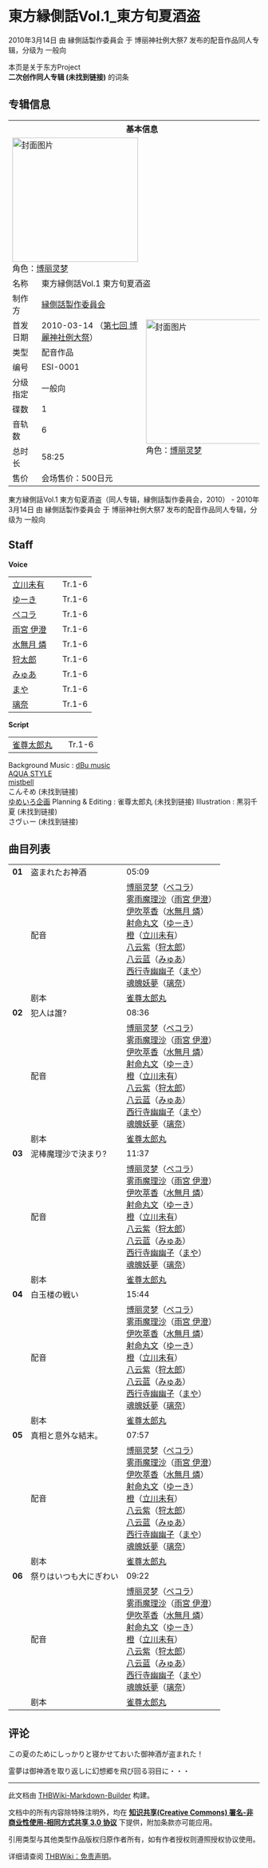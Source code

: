 # 東方縁側話Vol.1_東方旬夏酒盗

<!-- source html: G:\repos\THBWiki-Markdown-Builder\THBWikiMarkdown\Temp\main\9\91\ns0%3A%E6%9D%B1%E6%96%B9%E7%B8%81%E5%81%B4%E8%A9%B1Vol%2E1_%E6%9D%B1%E6%96%B9%E6%97%AC%E5%A4%8F%E9%85%92%E7%9B%97.html -->

2010年3月14日 由 縁側話製作委員会 于 博丽神社例大祭7 发布的配音作品同人专辑，分级为 一般向

本页是关于东方Project  
 **二次创作同人专辑 (未找到链接)** 的词条

## 专辑信息

<table><tbody><tr><th colspan="3">基本信息</th></tr><tr><td class="cover-artwork-mobile" colspan="2"><a href="./文件-東方縁側話Vol.1_東方旬夏酒盗封面.jpg.md" class="image" title="封面图片"><img alt="封面图片" src="https://upload.thwiki.cc/thumb/e/ef/%E6%9D%B1%E6%96%B9%E7%B8%81%E5%81%B4%E8%A9%B1Vol.1_%E6%9D%B1%E6%96%B9%E6%97%AC%E5%A4%8F%E9%85%92%E7%9B%97%E5%B0%81%E9%9D%A2.jpg/252px-%E6%9D%B1%E6%96%B9%E7%B8%81%E5%81%B4%E8%A9%B1Vol.1_%E6%9D%B1%E6%96%B9%E6%97%AC%E5%A4%8F%E9%85%92%E7%9B%97%E5%B0%81%E9%9D%A2.jpg" decoding="async" loading="lazy" width="252" height="249" srcset="https://upload.thwiki.cc/thumb/e/ef/%E6%9D%B1%E6%96%B9%E7%B8%81%E5%81%B4%E8%A9%B1Vol.1_%E6%9D%B1%E6%96%B9%E6%97%AC%E5%A4%8F%E9%85%92%E7%9B%97%E5%B0%81%E9%9D%A2.jpg/378px-%E6%9D%B1%E6%96%B9%E7%B8%81%E5%81%B4%E8%A9%B1Vol.1_%E6%9D%B1%E6%96%B9%E6%97%AC%E5%A4%8F%E9%85%92%E7%9B%97%E5%B0%81%E9%9D%A2.jpg 1.5x, https://upload.thwiki.cc/thumb/e/ef/%E6%9D%B1%E6%96%B9%E7%B8%81%E5%81%B4%E8%A9%B1Vol.1_%E6%9D%B1%E6%96%B9%E6%97%AC%E5%A4%8F%E9%85%92%E7%9B%97%E5%B0%81%E9%9D%A2.jpg/504px-%E6%9D%B1%E6%96%B9%E7%B8%81%E5%81%B4%E8%A9%B1Vol.1_%E6%9D%B1%E6%96%B9%E6%97%AC%E5%A4%8F%E9%85%92%E7%9B%97%E5%B0%81%E9%9D%A2.jpg 2x" data-file-width="2850" data-file-height="2818"></a><div class="cover-char">角色：<a href="./博丽灵梦.md" title="博丽灵梦">博丽灵梦</a></div></td>
</tr><tr><td class="label">名称</td><td colspan="2"> 東方縁側話Vol.1 東方旬夏酒盗 </td></tr><tr><td class="label">制作方</td><td><a href="./縁側話製作委員会.md" title="縁側話製作委員会">縁側話製作委員会</a></td><td class="cover-artwork" rowspan="9" style="min-width:252px;"><a href="./文件-東方縁側話Vol.1_東方旬夏酒盗封面.jpg.md" class="image" title="封面图片"><img alt="封面图片" src="https://upload.thwiki.cc/thumb/e/ef/%E6%9D%B1%E6%96%B9%E7%B8%81%E5%81%B4%E8%A9%B1Vol.1_%E6%9D%B1%E6%96%B9%E6%97%AC%E5%A4%8F%E9%85%92%E7%9B%97%E5%B0%81%E9%9D%A2.jpg/252px-%E6%9D%B1%E6%96%B9%E7%B8%81%E5%81%B4%E8%A9%B1Vol.1_%E6%9D%B1%E6%96%B9%E6%97%AC%E5%A4%8F%E9%85%92%E7%9B%97%E5%B0%81%E9%9D%A2.jpg" decoding="async" loading="lazy" width="252" height="249" srcset="https://upload.thwiki.cc/thumb/e/ef/%E6%9D%B1%E6%96%B9%E7%B8%81%E5%81%B4%E8%A9%B1Vol.1_%E6%9D%B1%E6%96%B9%E6%97%AC%E5%A4%8F%E9%85%92%E7%9B%97%E5%B0%81%E9%9D%A2.jpg/378px-%E6%9D%B1%E6%96%B9%E7%B8%81%E5%81%B4%E8%A9%B1Vol.1_%E6%9D%B1%E6%96%B9%E6%97%AC%E5%A4%8F%E9%85%92%E7%9B%97%E5%B0%81%E9%9D%A2.jpg 1.5x, https://upload.thwiki.cc/thumb/e/ef/%E6%9D%B1%E6%96%B9%E7%B8%81%E5%81%B4%E8%A9%B1Vol.1_%E6%9D%B1%E6%96%B9%E6%97%AC%E5%A4%8F%E9%85%92%E7%9B%97%E5%B0%81%E9%9D%A2.jpg/504px-%E6%9D%B1%E6%96%B9%E7%B8%81%E5%81%B4%E8%A9%B1Vol.1_%E6%9D%B1%E6%96%B9%E6%97%AC%E5%A4%8F%E9%85%92%E7%9B%97%E5%B0%81%E9%9D%A2.jpg 2x" data-file-width="2850" data-file-height="2818"></a><div class="cover-char">角色：<a href="./博丽灵梦.md" title="博丽灵梦">博丽灵梦</a></div></td>
</tr><tr><td class="label">首发日期</td><td>2010-03-14&#160;（<a href="/展会作品列表?e=%E5%8D%9A%E4%B8%BD%E7%A5%9E%E7%A4%BE%E4%BE%8B%E5%A4%A7%E7%A5%AD%237">第七回 博麗神社例大祭</a>）</td></tr><tr><td class="label">类型</td><td>配音作品</td></tr><tr><td class="label">编号</td><td>ESI-0001</td></tr><tr><td class="label">分级指定</td><td>一般向</td></tr><tr><td class="label">碟数</td><td>1</td></tr><tr><td class="label">音轨数</td><td>6</td></tr><tr><td class="label">总时长</td><td>58:25</td></tr><tr><td class="label">售价</td><td>会场售价：500日元</td></tr></tbody></table>

東方縁側話Vol.1 東方旬夏酒盗（同人专辑，縁側話製作委員会，2010） - 2010年3月14日 由 縁側話製作委員会 于 博丽神社例大祭7 发布的配音作品同人专辑，分级为 一般向

## Staff
  
 **Voice**   

<table><tbody><tr><td><a href="/index.php?title=%E7%AB%8B%E5%B7%9D%E6%9C%AA%E6%9C%89&amp;action=edit&amp;redlink=1" class="new" title="立川未有（页面不存在）">立川未有</a></td><td></td><td>Tr.1-6</td></tr><tr><td><a href="/index.php?title=%E3%82%86%E3%83%BC%E3%81%8D&amp;action=edit&amp;redlink=1" class="new" title="ゆーき（页面不存在）">ゆーき</a></td><td></td><td>Tr.1-6</td></tr><tr><td><a href="/index.php?title=%E3%83%9A%E3%82%B3%E3%83%A9&amp;action=edit&amp;redlink=1" class="new" title="ペコラ（页面不存在）">ペコラ</a></td><td></td><td>Tr.1-6</td></tr><tr><td><a href="/index.php?title=%E9%9B%A8%E5%AE%AE_%E4%BC%8A%E6%BE%84&amp;action=edit&amp;redlink=1" class="new" title="雨宮 伊澄（页面不存在）">雨宮 伊澄</a></td><td></td><td>Tr.1-6</td></tr><tr><td><a href="/index.php?title=%E6%B0%B4%E7%84%A1%E6%9C%88_%E7%87%90&amp;action=edit&amp;redlink=1" class="new" title="水無月 燐（页面不存在）">水無月 燐</a></td><td></td><td>Tr.1-6</td></tr><tr><td><a href="/index.php?title=%E7%8B%A9%E5%A4%AA%E9%83%8E&amp;action=edit&amp;redlink=1" class="new" title="狩太郎（页面不存在）">狩太郎</a></td><td></td><td>Tr.1-6</td></tr><tr><td><a href="/index.php?title=%E3%81%BF%E3%82%85%E3%81%82&amp;action=edit&amp;redlink=1" class="new" title="みゅあ（页面不存在）">みゅあ</a></td><td></td><td>Tr.1-6</td></tr><tr><td><a href="/index.php?title=%E3%81%BE%E3%82%84&amp;action=edit&amp;redlink=1" class="new" title="まや（页面不存在）">まや</a></td><td></td><td>Tr.1-6</td></tr><tr><td><a href="/index.php?title=%E7%92%83%E5%A5%88&amp;action=edit&amp;redlink=1" class="new" title="璃奈（页面不存在）">璃奈</a></td><td></td><td>Tr.1-6</td></tr></tbody></table>

  
 **Script**   

<table><tbody><tr><td><a href="/index.php?title=%E9%9B%80%E5%B0%8A%E5%A4%AA%E9%83%8E%E4%B8%B8&amp;action=edit&amp;redlink=1" class="new" title="雀尊太郎丸（页面不存在）">雀尊太郎丸</a></td><td></td><td>Tr.1-6</td></tr></tbody></table>


Background Music
: [dBu music](./dBu_music.md)  
[AQUA STYLE](./AQUA_STYLE.md)  
[mistbell](./mistbell.md)  
こんそめ (未找到链接)  
[ゆめいろ企画](./ゆめいろ企画.md)
Planning &amp; Editing
: 雀尊太郎丸 (未找到链接)
Illustration
: 黒羽千夏 (未找到链接)  
さヴぃー (未找到链接)


## 曲目列表

<table><tbody><tr><td id="1" class="infoG"><b>01</b></td><td id="盗まれたお神酒" colspan="2" class="title">盗まれたお神酒<span class="thcsearchlinks"><a rel="nofollow" class="external text" href="https://cd.thwiki.cc?dub=ペコラ，雨宮 伊澄，水無月 燐，ゆーき，立川未有，狩太郎，みゅあ，まや，璃奈&amp;script=雀尊太郎丸&amp;fromwiki=東方縁側話Vol.1_東方旬夏酒盗"><span title="搜索相似同人曲"></span></a></span></td><td class="time">05:09</td></tr><tr><td class="left"></td><td class="label">配音</td><td class="text" colspan="2"><a href="./博丽灵梦.md" title="博丽灵梦">博丽灵梦</a>（<a href="/index.php?title=%E3%83%9A%E3%82%B3%E3%83%A9&amp;action=edit&amp;redlink=1" class="new" title="ペコラ（页面不存在）">ペコラ</a>）<br><a href="./雾雨魔理沙.md" title="雾雨魔理沙">雾雨魔理沙</a>（<a href="/index.php?title=%E9%9B%A8%E5%AE%AE_%E4%BC%8A%E6%BE%84&amp;action=edit&amp;redlink=1" class="new" title="雨宮 伊澄（页面不存在）">雨宮 伊澄</a>）<br><a href="./伊吹萃香.md" title="伊吹萃香">伊吹萃香</a>（<a href="/index.php?title=%E6%B0%B4%E7%84%A1%E6%9C%88_%E7%87%90&amp;action=edit&amp;redlink=1" class="new" title="水無月 燐（页面不存在）">水無月 燐</a>）<br><a href="./射命丸文.md" title="射命丸文">射命丸文</a>（<a href="/index.php?title=%E3%82%86%E3%83%BC%E3%81%8D&amp;action=edit&amp;redlink=1" class="new" title="ゆーき（页面不存在）">ゆーき</a>）<br><a href="./橙.md" title="橙">橙</a>（<a href="/index.php?title=%E7%AB%8B%E5%B7%9D%E6%9C%AA%E6%9C%89&amp;action=edit&amp;redlink=1" class="new" title="立川未有（页面不存在）">立川未有</a>）<br><a href="./八云紫.md" title="八云紫">八云紫</a>（<a href="/index.php?title=%E7%8B%A9%E5%A4%AA%E9%83%8E&amp;action=edit&amp;redlink=1" class="new" title="狩太郎（页面不存在）">狩太郎</a>）<br><a href="./八云蓝.md" title="八云蓝">八云蓝</a>（<a href="/index.php?title=%E3%81%BF%E3%82%85%E3%81%82&amp;action=edit&amp;redlink=1" class="new" title="みゅあ（页面不存在）">みゅあ</a>）<br><a href="./西行寺幽幽子.md" title="西行寺幽幽子">西行寺幽幽子</a>（<a href="/index.php?title=%E3%81%BE%E3%82%84&amp;action=edit&amp;redlink=1" class="new" title="まや（页面不存在）">まや</a>）<br><a href="./魂魄妖梦.md" title="魂魄妖梦" unred="">魂魄妖夢</a>（<a href="/index.php?title=%E7%92%83%E5%A5%88&amp;action=edit&amp;redlink=1" class="new" title="璃奈（页面不存在）">璃奈</a>）<span class="thcsearchlinks"><a rel="nofollow" class="external text" href="https://cd.thwiki.cc?dub=ペコラ，雨宮 伊澄，水無月 燐，ゆーき，立川未有，狩太郎，みゅあ，まや，璃奈&amp;fromwiki=東方縁側話Vol.1_東方旬夏酒盗"><span></span></a></span></td></tr><tr><td class="left"></td><td class="label">剧本</td><td class="text" colspan="2"><a href="/index.php?title=%E9%9B%80%E5%B0%8A%E5%A4%AA%E9%83%8E%E4%B8%B8&amp;action=edit&amp;redlink=1" class="new" title="雀尊太郎丸（页面不存在）">雀尊太郎丸</a><span class="thcsearchlinks"><a rel="nofollow" class="external text" href="https://cd.thwiki.cc?script=雀尊太郎丸&amp;fromwiki=東方縁側話Vol.1_東方旬夏酒盗"><span></span></a></span></td></tr>
<tr><td id="2" class="infoG"><b>02</b></td><td id="犯人は誰?" colspan="2" class="title">犯人は誰?<span class="thcsearchlinks"><a rel="nofollow" class="external text" href="https://cd.thwiki.cc?dub=ペコラ，雨宮 伊澄，水無月 燐，ゆーき，立川未有，狩太郎，みゅあ，まや，璃奈&amp;script=雀尊太郎丸&amp;fromwiki=東方縁側話Vol.1_東方旬夏酒盗"><span title="搜索相似同人曲"></span></a></span></td><td class="time">08:36</td></tr><tr><td class="left"></td><td class="label">配音</td><td class="text" colspan="2"><a href="./博丽灵梦.md" title="博丽灵梦">博丽灵梦</a>（<a href="/index.php?title=%E3%83%9A%E3%82%B3%E3%83%A9&amp;action=edit&amp;redlink=1" class="new" title="ペコラ（页面不存在）">ペコラ</a>）<br><a href="./雾雨魔理沙.md" title="雾雨魔理沙">雾雨魔理沙</a>（<a href="/index.php?title=%E9%9B%A8%E5%AE%AE_%E4%BC%8A%E6%BE%84&amp;action=edit&amp;redlink=1" class="new" title="雨宮 伊澄（页面不存在）">雨宮 伊澄</a>）<br><a href="./伊吹萃香.md" title="伊吹萃香">伊吹萃香</a>（<a href="/index.php?title=%E6%B0%B4%E7%84%A1%E6%9C%88_%E7%87%90&amp;action=edit&amp;redlink=1" class="new" title="水無月 燐（页面不存在）">水無月 燐</a>）<br><a href="./射命丸文.md" title="射命丸文">射命丸文</a>（<a href="/index.php?title=%E3%82%86%E3%83%BC%E3%81%8D&amp;action=edit&amp;redlink=1" class="new" title="ゆーき（页面不存在）">ゆーき</a>）<br><a href="./橙.md" title="橙">橙</a>（<a href="/index.php?title=%E7%AB%8B%E5%B7%9D%E6%9C%AA%E6%9C%89&amp;action=edit&amp;redlink=1" class="new" title="立川未有（页面不存在）">立川未有</a>）<br><a href="./八云紫.md" title="八云紫">八云紫</a>（<a href="/index.php?title=%E7%8B%A9%E5%A4%AA%E9%83%8E&amp;action=edit&amp;redlink=1" class="new" title="狩太郎（页面不存在）">狩太郎</a>）<br><a href="./八云蓝.md" title="八云蓝">八云蓝</a>（<a href="/index.php?title=%E3%81%BF%E3%82%85%E3%81%82&amp;action=edit&amp;redlink=1" class="new" title="みゅあ（页面不存在）">みゅあ</a>）<br><a href="./西行寺幽幽子.md" title="西行寺幽幽子">西行寺幽幽子</a>（<a href="/index.php?title=%E3%81%BE%E3%82%84&amp;action=edit&amp;redlink=1" class="new" title="まや（页面不存在）">まや</a>）<br><a href="./魂魄妖梦.md" title="魂魄妖梦" unred="">魂魄妖夢</a>（<a href="/index.php?title=%E7%92%83%E5%A5%88&amp;action=edit&amp;redlink=1" class="new" title="璃奈（页面不存在）">璃奈</a>）<span class="thcsearchlinks"><a rel="nofollow" class="external text" href="https://cd.thwiki.cc?dub=ペコラ，雨宮 伊澄，水無月 燐，ゆーき，立川未有，狩太郎，みゅあ，まや，璃奈&amp;fromwiki=東方縁側話Vol.1_東方旬夏酒盗"><span></span></a></span></td></tr><tr><td class="left"></td><td class="label">剧本</td><td class="text" colspan="2"><a href="/index.php?title=%E9%9B%80%E5%B0%8A%E5%A4%AA%E9%83%8E%E4%B8%B8&amp;action=edit&amp;redlink=1" class="new" title="雀尊太郎丸（页面不存在）">雀尊太郎丸</a><span class="thcsearchlinks"><a rel="nofollow" class="external text" href="https://cd.thwiki.cc?script=雀尊太郎丸&amp;fromwiki=東方縁側話Vol.1_東方旬夏酒盗"><span></span></a></span></td></tr>
<tr><td id="3" class="infoG"><b>03</b></td><td id="泥棒魔理沙で決まり?" colspan="2" class="title">泥棒魔理沙で決まり?<span class="thcsearchlinks"><a rel="nofollow" class="external text" href="https://cd.thwiki.cc?dub=ペコラ，雨宮 伊澄，水無月 燐，ゆーき，立川未有，狩太郎，みゅあ，まや，璃奈&amp;script=雀尊太郎丸&amp;fromwiki=東方縁側話Vol.1_東方旬夏酒盗"><span title="搜索相似同人曲"></span></a></span></td><td class="time">11:37</td></tr><tr><td class="left"></td><td class="label">配音</td><td class="text" colspan="2"><a href="./博丽灵梦.md" title="博丽灵梦">博丽灵梦</a>（<a href="/index.php?title=%E3%83%9A%E3%82%B3%E3%83%A9&amp;action=edit&amp;redlink=1" class="new" title="ペコラ（页面不存在）">ペコラ</a>）<br><a href="./雾雨魔理沙.md" title="雾雨魔理沙">雾雨魔理沙</a>（<a href="/index.php?title=%E9%9B%A8%E5%AE%AE_%E4%BC%8A%E6%BE%84&amp;action=edit&amp;redlink=1" class="new" title="雨宮 伊澄（页面不存在）">雨宮 伊澄</a>）<br><a href="./伊吹萃香.md" title="伊吹萃香">伊吹萃香</a>（<a href="/index.php?title=%E6%B0%B4%E7%84%A1%E6%9C%88_%E7%87%90&amp;action=edit&amp;redlink=1" class="new" title="水無月 燐（页面不存在）">水無月 燐</a>）<br><a href="./射命丸文.md" title="射命丸文">射命丸文</a>（<a href="/index.php?title=%E3%82%86%E3%83%BC%E3%81%8D&amp;action=edit&amp;redlink=1" class="new" title="ゆーき（页面不存在）">ゆーき</a>）<br><a href="./橙.md" title="橙">橙</a>（<a href="/index.php?title=%E7%AB%8B%E5%B7%9D%E6%9C%AA%E6%9C%89&amp;action=edit&amp;redlink=1" class="new" title="立川未有（页面不存在）">立川未有</a>）<br><a href="./八云紫.md" title="八云紫">八云紫</a>（<a href="/index.php?title=%E7%8B%A9%E5%A4%AA%E9%83%8E&amp;action=edit&amp;redlink=1" class="new" title="狩太郎（页面不存在）">狩太郎</a>）<br><a href="./八云蓝.md" title="八云蓝">八云蓝</a>（<a href="/index.php?title=%E3%81%BF%E3%82%85%E3%81%82&amp;action=edit&amp;redlink=1" class="new" title="みゅあ（页面不存在）">みゅあ</a>）<br><a href="./西行寺幽幽子.md" title="西行寺幽幽子">西行寺幽幽子</a>（<a href="/index.php?title=%E3%81%BE%E3%82%84&amp;action=edit&amp;redlink=1" class="new" title="まや（页面不存在）">まや</a>）<br><a href="./魂魄妖梦.md" title="魂魄妖梦" unred="">魂魄妖夢</a>（<a href="/index.php?title=%E7%92%83%E5%A5%88&amp;action=edit&amp;redlink=1" class="new" title="璃奈（页面不存在）">璃奈</a>）<span class="thcsearchlinks"><a rel="nofollow" class="external text" href="https://cd.thwiki.cc?dub=ペコラ，雨宮 伊澄，水無月 燐，ゆーき，立川未有，狩太郎，みゅあ，まや，璃奈&amp;fromwiki=東方縁側話Vol.1_東方旬夏酒盗"><span></span></a></span></td></tr><tr><td class="left"></td><td class="label">剧本</td><td class="text" colspan="2"><a href="/index.php?title=%E9%9B%80%E5%B0%8A%E5%A4%AA%E9%83%8E%E4%B8%B8&amp;action=edit&amp;redlink=1" class="new" title="雀尊太郎丸（页面不存在）">雀尊太郎丸</a><span class="thcsearchlinks"><a rel="nofollow" class="external text" href="https://cd.thwiki.cc?script=雀尊太郎丸&amp;fromwiki=東方縁側話Vol.1_東方旬夏酒盗"><span></span></a></span></td></tr>
<tr><td id="4" class="infoG"><b>04</b></td><td id="白玉楼の戦い" colspan="2" class="title">白玉楼の戦い<span class="thcsearchlinks"><a rel="nofollow" class="external text" href="https://cd.thwiki.cc?dub=ペコラ，雨宮 伊澄，水無月 燐，ゆーき，立川未有，狩太郎，みゅあ，まや，璃奈&amp;script=雀尊太郎丸&amp;fromwiki=東方縁側話Vol.1_東方旬夏酒盗"><span title="搜索相似同人曲"></span></a></span></td><td class="time">15:44</td></tr><tr><td class="left"></td><td class="label">配音</td><td class="text" colspan="2"><a href="./博丽灵梦.md" title="博丽灵梦">博丽灵梦</a>（<a href="/index.php?title=%E3%83%9A%E3%82%B3%E3%83%A9&amp;action=edit&amp;redlink=1" class="new" title="ペコラ（页面不存在）">ペコラ</a>）<br><a href="./雾雨魔理沙.md" title="雾雨魔理沙">雾雨魔理沙</a>（<a href="/index.php?title=%E9%9B%A8%E5%AE%AE_%E4%BC%8A%E6%BE%84&amp;action=edit&amp;redlink=1" class="new" title="雨宮 伊澄（页面不存在）">雨宮 伊澄</a>）<br><a href="./伊吹萃香.md" title="伊吹萃香">伊吹萃香</a>（<a href="/index.php?title=%E6%B0%B4%E7%84%A1%E6%9C%88_%E7%87%90&amp;action=edit&amp;redlink=1" class="new" title="水無月 燐（页面不存在）">水無月 燐</a>）<br><a href="./射命丸文.md" title="射命丸文">射命丸文</a>（<a href="/index.php?title=%E3%82%86%E3%83%BC%E3%81%8D&amp;action=edit&amp;redlink=1" class="new" title="ゆーき（页面不存在）">ゆーき</a>）<br><a href="./橙.md" title="橙">橙</a>（<a href="/index.php?title=%E7%AB%8B%E5%B7%9D%E6%9C%AA%E6%9C%89&amp;action=edit&amp;redlink=1" class="new" title="立川未有（页面不存在）">立川未有</a>）<br><a href="./八云紫.md" title="八云紫">八云紫</a>（<a href="/index.php?title=%E7%8B%A9%E5%A4%AA%E9%83%8E&amp;action=edit&amp;redlink=1" class="new" title="狩太郎（页面不存在）">狩太郎</a>）<br><a href="./八云蓝.md" title="八云蓝">八云蓝</a>（<a href="/index.php?title=%E3%81%BF%E3%82%85%E3%81%82&amp;action=edit&amp;redlink=1" class="new" title="みゅあ（页面不存在）">みゅあ</a>）<br><a href="./西行寺幽幽子.md" title="西行寺幽幽子">西行寺幽幽子</a>（<a href="/index.php?title=%E3%81%BE%E3%82%84&amp;action=edit&amp;redlink=1" class="new" title="まや（页面不存在）">まや</a>）<br><a href="./魂魄妖梦.md" title="魂魄妖梦" unred="">魂魄妖夢</a>（<a href="/index.php?title=%E7%92%83%E5%A5%88&amp;action=edit&amp;redlink=1" class="new" title="璃奈（页面不存在）">璃奈</a>）<span class="thcsearchlinks"><a rel="nofollow" class="external text" href="https://cd.thwiki.cc?dub=ペコラ，雨宮 伊澄，水無月 燐，ゆーき，立川未有，狩太郎，みゅあ，まや，璃奈&amp;fromwiki=東方縁側話Vol.1_東方旬夏酒盗"><span></span></a></span></td></tr><tr><td class="left"></td><td class="label">剧本</td><td class="text" colspan="2"><a href="/index.php?title=%E9%9B%80%E5%B0%8A%E5%A4%AA%E9%83%8E%E4%B8%B8&amp;action=edit&amp;redlink=1" class="new" title="雀尊太郎丸（页面不存在）">雀尊太郎丸</a><span class="thcsearchlinks"><a rel="nofollow" class="external text" href="https://cd.thwiki.cc?script=雀尊太郎丸&amp;fromwiki=東方縁側話Vol.1_東方旬夏酒盗"><span></span></a></span></td></tr>
<tr><td id="5" class="infoG"><b>05</b></td><td id="真相と意外な結末。" colspan="2" class="title">真相と意外な結末。<span class="thcsearchlinks"><a rel="nofollow" class="external text" href="https://cd.thwiki.cc?dub=ペコラ，雨宮 伊澄，水無月 燐，ゆーき，立川未有，狩太郎，みゅあ，まや，璃奈&amp;script=雀尊太郎丸&amp;fromwiki=東方縁側話Vol.1_東方旬夏酒盗"><span title="搜索相似同人曲"></span></a></span></td><td class="time">07:57</td></tr><tr><td class="left"></td><td class="label">配音</td><td class="text" colspan="2"><a href="./博丽灵梦.md" title="博丽灵梦">博丽灵梦</a>（<a href="/index.php?title=%E3%83%9A%E3%82%B3%E3%83%A9&amp;action=edit&amp;redlink=1" class="new" title="ペコラ（页面不存在）">ペコラ</a>）<br><a href="./雾雨魔理沙.md" title="雾雨魔理沙">雾雨魔理沙</a>（<a href="/index.php?title=%E9%9B%A8%E5%AE%AE_%E4%BC%8A%E6%BE%84&amp;action=edit&amp;redlink=1" class="new" title="雨宮 伊澄（页面不存在）">雨宮 伊澄</a>）<br><a href="./伊吹萃香.md" title="伊吹萃香">伊吹萃香</a>（<a href="/index.php?title=%E6%B0%B4%E7%84%A1%E6%9C%88_%E7%87%90&amp;action=edit&amp;redlink=1" class="new" title="水無月 燐（页面不存在）">水無月 燐</a>）<br><a href="./射命丸文.md" title="射命丸文">射命丸文</a>（<a href="/index.php?title=%E3%82%86%E3%83%BC%E3%81%8D&amp;action=edit&amp;redlink=1" class="new" title="ゆーき（页面不存在）">ゆーき</a>）<br><a href="./橙.md" title="橙">橙</a>（<a href="/index.php?title=%E7%AB%8B%E5%B7%9D%E6%9C%AA%E6%9C%89&amp;action=edit&amp;redlink=1" class="new" title="立川未有（页面不存在）">立川未有</a>）<br><a href="./八云紫.md" title="八云紫">八云紫</a>（<a href="/index.php?title=%E7%8B%A9%E5%A4%AA%E9%83%8E&amp;action=edit&amp;redlink=1" class="new" title="狩太郎（页面不存在）">狩太郎</a>）<br><a href="./八云蓝.md" title="八云蓝">八云蓝</a>（<a href="/index.php?title=%E3%81%BF%E3%82%85%E3%81%82&amp;action=edit&amp;redlink=1" class="new" title="みゅあ（页面不存在）">みゅあ</a>）<br><a href="./西行寺幽幽子.md" title="西行寺幽幽子">西行寺幽幽子</a>（<a href="/index.php?title=%E3%81%BE%E3%82%84&amp;action=edit&amp;redlink=1" class="new" title="まや（页面不存在）">まや</a>）<br><a href="./魂魄妖梦.md" title="魂魄妖梦" unred="">魂魄妖夢</a>（<a href="/index.php?title=%E7%92%83%E5%A5%88&amp;action=edit&amp;redlink=1" class="new" title="璃奈（页面不存在）">璃奈</a>）<span class="thcsearchlinks"><a rel="nofollow" class="external text" href="https://cd.thwiki.cc?dub=ペコラ，雨宮 伊澄，水無月 燐，ゆーき，立川未有，狩太郎，みゅあ，まや，璃奈&amp;fromwiki=東方縁側話Vol.1_東方旬夏酒盗"><span></span></a></span></td></tr><tr><td class="left"></td><td class="label">剧本</td><td class="text" colspan="2"><a href="/index.php?title=%E9%9B%80%E5%B0%8A%E5%A4%AA%E9%83%8E%E4%B8%B8&amp;action=edit&amp;redlink=1" class="new" title="雀尊太郎丸（页面不存在）">雀尊太郎丸</a><span class="thcsearchlinks"><a rel="nofollow" class="external text" href="https://cd.thwiki.cc?script=雀尊太郎丸&amp;fromwiki=東方縁側話Vol.1_東方旬夏酒盗"><span></span></a></span></td></tr>
<tr><td id="6" class="infoG"><b>06</b></td><td id="祭りはいつも大にぎわい" colspan="2" class="title">祭りはいつも大にぎわい<span class="thcsearchlinks"><a rel="nofollow" class="external text" href="https://cd.thwiki.cc?dub=ペコラ，雨宮 伊澄，水無月 燐，ゆーき，立川未有，狩太郎，みゅあ，まや，璃奈&amp;script=雀尊太郎丸&amp;fromwiki=東方縁側話Vol.1_東方旬夏酒盗"><span title="搜索相似同人曲"></span></a></span></td><td class="time">09:22</td></tr><tr><td class="left"></td><td class="label">配音</td><td class="text" colspan="2"><a href="./博丽灵梦.md" title="博丽灵梦">博丽灵梦</a>（<a href="/index.php?title=%E3%83%9A%E3%82%B3%E3%83%A9&amp;action=edit&amp;redlink=1" class="new" title="ペコラ（页面不存在）">ペコラ</a>）<br><a href="./雾雨魔理沙.md" title="雾雨魔理沙">雾雨魔理沙</a>（<a href="/index.php?title=%E9%9B%A8%E5%AE%AE_%E4%BC%8A%E6%BE%84&amp;action=edit&amp;redlink=1" class="new" title="雨宮 伊澄（页面不存在）">雨宮 伊澄</a>）<br><a href="./伊吹萃香.md" title="伊吹萃香">伊吹萃香</a>（<a href="/index.php?title=%E6%B0%B4%E7%84%A1%E6%9C%88_%E7%87%90&amp;action=edit&amp;redlink=1" class="new" title="水無月 燐（页面不存在）">水無月 燐</a>）<br><a href="./射命丸文.md" title="射命丸文">射命丸文</a>（<a href="/index.php?title=%E3%82%86%E3%83%BC%E3%81%8D&amp;action=edit&amp;redlink=1" class="new" title="ゆーき（页面不存在）">ゆーき</a>）<br><a href="./橙.md" title="橙">橙</a>（<a href="/index.php?title=%E7%AB%8B%E5%B7%9D%E6%9C%AA%E6%9C%89&amp;action=edit&amp;redlink=1" class="new" title="立川未有（页面不存在）">立川未有</a>）<br><a href="./八云紫.md" title="八云紫">八云紫</a>（<a href="/index.php?title=%E7%8B%A9%E5%A4%AA%E9%83%8E&amp;action=edit&amp;redlink=1" class="new" title="狩太郎（页面不存在）">狩太郎</a>）<br><a href="./八云蓝.md" title="八云蓝">八云蓝</a>（<a href="/index.php?title=%E3%81%BF%E3%82%85%E3%81%82&amp;action=edit&amp;redlink=1" class="new" title="みゅあ（页面不存在）">みゅあ</a>）<br><a href="./西行寺幽幽子.md" title="西行寺幽幽子">西行寺幽幽子</a>（<a href="/index.php?title=%E3%81%BE%E3%82%84&amp;action=edit&amp;redlink=1" class="new" title="まや（页面不存在）">まや</a>）<br><a href="./魂魄妖梦.md" title="魂魄妖梦" unred="">魂魄妖夢</a>（<a href="/index.php?title=%E7%92%83%E5%A5%88&amp;action=edit&amp;redlink=1" class="new" title="璃奈（页面不存在）">璃奈</a>）<span class="thcsearchlinks"><a rel="nofollow" class="external text" href="https://cd.thwiki.cc?dub=ペコラ，雨宮 伊澄，水無月 燐，ゆーき，立川未有，狩太郎，みゅあ，まや，璃奈&amp;fromwiki=東方縁側話Vol.1_東方旬夏酒盗"><span></span></a></span></td></tr><tr><td class="left"></td><td class="label">剧本</td><td class="text" colspan="2"><a href="/index.php?title=%E9%9B%80%E5%B0%8A%E5%A4%AA%E9%83%8E%E4%B8%B8&amp;action=edit&amp;redlink=1" class="new" title="雀尊太郎丸（页面不存在）">雀尊太郎丸</a><span class="thcsearchlinks"><a rel="nofollow" class="external text" href="https://cd.thwiki.cc?script=雀尊太郎丸&amp;fromwiki=東方縁側話Vol.1_東方旬夏酒盗"><span></span></a></span></td></tr></tbody></table>



## 评论
  
この夏のためにしっかりと寝かせておいた御神酒が盗まれた！  

霊夢は御神酒を取り返しに幻想郷を飛び回る羽目に・・・
  
  
  

  





---

此文档由 [THBWiki-Markdown-Builder](https://github.com/Delsin-Yu/THBWiki-Markdown-Builder) 构建。

文档中的所有内容除特殊注明外，均在 [**知识共享(Creative Commons) 署名-非商业性使用-相同方式共享 3.0 协议**](https://creativecommons.org/licenses/by-sa/3.0/deed.zh-hans) 下提供，附加条款亦可能应用。

引用类型与其他类型作品版权归原作者所有，如有作者授权则遵照授权协议使用。

详细请查阅 [THBWiki：免责声明](https://thbwiki.cc/THBWiki:%E5%85%8D%E8%B4%A3%E5%A3%B0%E6%98%8E)。

